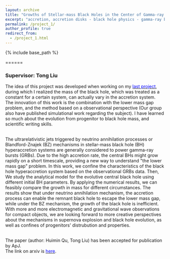 ```yaml
---
layout: archive
title: "Growths of Stellar-mass Black Holes in the Center of Gamma-ray Bursts "
excerpt: "accretion, accretion disks - black hole physics - gamma-ray burst: general - neutrinos"
permalink: /project_1/
author_profile: true
redirect_from:
  - /project_1.html
---
```


{% include base_path %}


======
<h3>Supervisor: Tong Liu</h3>

The idea of this project was developed when working on my [<font color="blue">last project</font>](https://huiminqu.github.io/projects/portfolio-2/), during which I realized the mass of the black hole, which was treated as a constant for a certain system, can actually vary in the accretion system. The innovation of this work is the combination with the lower mass gap problem, and the method based on a observational perspective (Our group also have published simulational work regarding the subject). I have learned so much about the evolution from progenitor to black hole mass, and scientific writing skills.<br><br>

The ultrarelativistic jets triggered by neutrino annihilation processes or Blandford-Znajek (BZ) mechanisms in stellar-mass black hole (BH) hyperaccretion systems are generally considered to power gamma-ray bursts (GRBs). Due to the high accretion rate, the central BHs might grow rapidly on a short timescale, providing a new way to understand "the lower mass gap" problem. In this work, we confine the characteristics of the black hole hyperaccretion system based on the observational GRBs data. Then, We study the analytical model for the evolutive central black hole using different initial BH parameters. By applying the numerical results, we can feasibly compare the growth in mass for different circumstances. The results show that under neutrino annihilation mechanism, the accretion process can enable the remnant black hole to escape the lower mass gap, while under the BZ mechanism, the growth of the black hole is inefficient. With more and more electromagnetic and gravitational wave observations for compact objects, we are looking forward to more creative perspectives about the mechanisms in supernova explosion and black hole evolution, as well as confines of progenitors' distrubution and properties.<br><br>

The paper (author: Huimin Qu, Tong Liu) has been accepted for publication by ApJ.<br>
The link on arxiv is [<font color="blue">here</font>](https://arxiv.org/abs/2203.09793).

